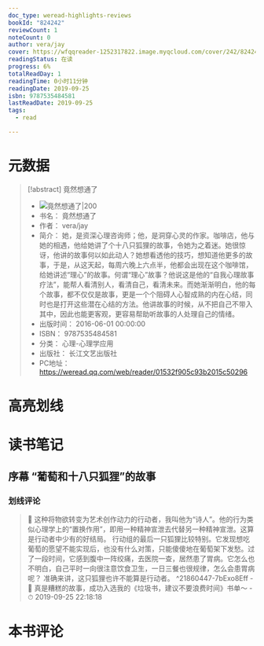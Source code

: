 ```yaml
---
doc_type: weread-highlights-reviews
bookId: "824242"
reviewCount: 1
noteCount: 0
author: vera/jay
cover: https://wfqqreader-1252317822.image.myqcloud.com/cover/242/824242/t7_824242.jpg
readingStatus: 在读
progress: 6%
totalReadDay: 1
readingTime: 0小时11分钟
readingDate: 2019-09-25
isbn: 9787535484581
lastReadDate: 2019-09-25
tags:
  - read

---
```

# 元数据
> [!abstract] 竟然想通了
> - ![ 竟然想通了|200](https://wfqqreader-1252317822.image.myqcloud.com/cover/242/824242/t7_824242.jpg)
> - 书名： 竟然想通了
> - 作者： vera/jay
> - 简介： 她，是资深心理咨询师；他，是洞穿心灵的作家。咖啡店，他与她的相遇，他给她讲了个十八只狐狸的故事，令她为之着迷。她很惊讶，他讲的故事何以如此动人？她想看透他的技巧，想知道他更多的故事，于是，从这天起，每周六晚上六点半，他都会出现在这个咖啡馆，给她讲述“理心”的故事。何谓“理心”故事？他说这是他的“自我心理故事疗法”，能帮人看清别人，看清自己，看清未来。而她渐渐明白，他的每个故事，都不仅仅是故事，更是一个个阻碍人心智成熟的内在心结，同时也是打开这些潜在心结的方法。他讲故事的时候，从不把自己不带入其中，因此也能更客观，更容易帮助听故事的人处理自己的情绪。
> - 出版时间： 2016-06-01 00:00:00
> - ISBN： 9787535484581
> - 分类： 心理-心理学应用
> - 出版社： 长江文艺出版社
> - PC地址：https://weread.qq.com/web/reader/01532f905c93b2015c50296

# 高亮划线

# 读书笔记

## 序幕 “葡萄和十八只狐狸”的故事

### 划线评论
> 📌 这种将物欲转变为艺术创作动力的行动者，我叫他为“诗人”。他的行为类似心理学上的“置换作用”，即用一种精神宣泄去代替另一种精神宣泄。这算是行动者中少有的好结局。
行动组的最后一只狐狸比较特别。它发现想吃葡萄的愿望不能实现后，也没有什么对策，只能傻傻地在葡萄架下发愁。过了一段时间，它感到腹中一阵绞痛，去医院一查，居然患了胃病。它怎么也不明白，自己平时一向很注意饮食卫生，一日三餐也很规律，怎么会患胃病呢？
准确来讲，这只狐狸也许不能算是行动者。  ^21860447-7bExo8Eff
    - 💭 真是糟糕的故事，成功入选我的《垃圾书，建议不要浪费时间》书单～
    - ⏱ 2019-09-25 22:18:18
   
# 本书评论

